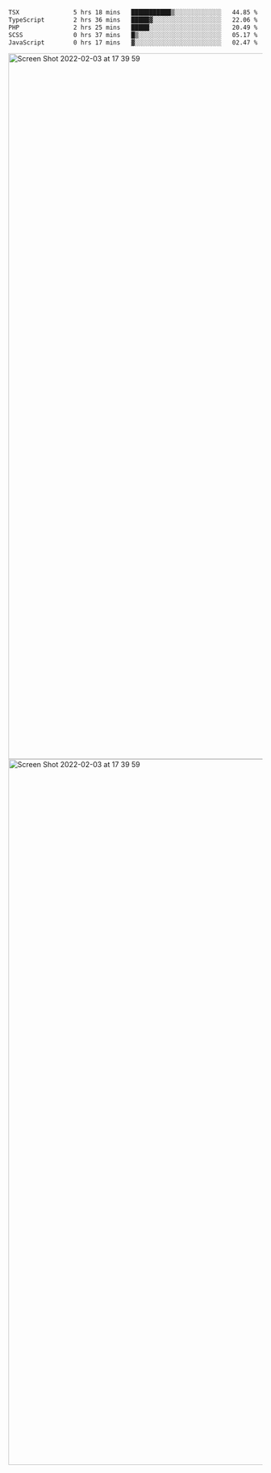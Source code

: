<!--START_SECTION:waka-->

```txt
TSX               5 hrs 18 mins   ███████████▒░░░░░░░░░░░░░   44.85 %
TypeScript        2 hrs 36 mins   █████▓░░░░░░░░░░░░░░░░░░░   22.06 %
PHP               2 hrs 25 mins   █████░░░░░░░░░░░░░░░░░░░░   20.49 %
SCSS              0 hrs 37 mins   █▒░░░░░░░░░░░░░░░░░░░░░░░   05.17 %
JavaScript        0 hrs 17 mins   ▓░░░░░░░░░░░░░░░░░░░░░░░░   02.47 %
```

<!--END_SECTION:waka-->

<img width="1400" alt="Screen Shot 2022-02-03 at 17 39 59" src="https://user-images.githubusercontent.com/45716542/152387304-f2b60485-53a6-4f4b-a818-5cefb1b0c0ae.png">
<img width="1400" alt="Screen Shot 2022-02-03 at 17 39 59" src="https://user-images.githubusercontent.com/45716542/152387273-ea5cdf21-2a45-44da-8bef-00c1763b1d42.png">
